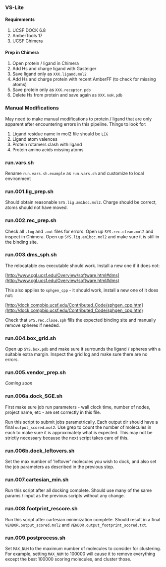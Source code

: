 ### VS-Lite

#### Requirements

1. UCSF DOCK 6.8
2. AmberTools 17
3. UCSF Chimera

#### Prep in Chimera

1. Open protein / ligand in Chimera
2. Add Hs and charge ligand with Gasteiger
3. Save ligand only as `XXX.ligand.mol2`
4. Add Hs and charge protein with recent AmberFF (to check for missing atoms)
5. Save protein only as `XXX.receptor.pdb`
6. Delete Hs from protein and save again as `XXX.noH.pdb`

### Manual Modifications

May need to make manual modifications to protein / ligand that are only
apparent after encountering errors in this pipeline. Things to look for:

1. Ligand residue name in mol2 file should be `LIG`
2. Ligand atom valences
3. Protein rotamers clash with ligand
4. Protein amino acids missing atoms

### run.vars.sh

 Rename `run.vars.sh.example` as `run.vars.sh` and customize to local environment


### run.001.lig_prep.sh

Should obtain reasonable `SYS.lig.am1bcc.mol2`. Charge should be correct, atoms
should not have moved.


### run.002.rec_prep.sh

Check all `.log` and `.out` files for errors. Open up `SYS.rec.clean.mol2` and
inspect in Chimera. Open up `SYS.lig.am1bcc.mol2` and make sure it is still in
the binding site.


### run.003.dms_sph.sh

The relocatable `dms` executable should work. Install a new one if it does not:

[http://www.cgl.ucsf.edu/Overview/software.html#dms](http://www.cgl.ucsf.edu/Overview/software.html#dms)

This also applies to `sphgen_cpp` - it should work, install a new one of it does not:

[http://dock.compbio.ucsf.edu/Contributed_Code/sphgen_cpp.htm](http://dock.compbio.ucsf.edu/Contributed_Code/sphgen_cpp.htm)

Check that `SYS.rec.close.sph` fills the expected binding site and manually
remove spheres if needed.


### run.004.box_grid.sh

Open up `SYS.box.pdb` and make sure it surrounds the ligand / spheres with a
suitable extra margin. Inspect the grid log and make sure there are no errors.


### run.005.vendor_prep.sh

*Coming soon*


### run.006a.dock_SGE.sh

First make sure job run parameters - wall clock time, number of nodes, project
name, etc - are set correctly in this file. 

Run this script to submit jobs parametrically. Each output dir should have a
final `output_scored.mol2`. Use grep to count the number of molecules in each
to make sure it is approximately what is expected. This may not be strictly 
necessary because the next script takes care of this.


### run.006b.dock_leftovers.sh

Set the max number of 'leftover' molecules you wish to dock, and also set the
job parameters as described in the previous step.


### run.007.cartesian_min.sh

Run this script after all docking complete. Should use many of the same params /
input as the previous scripts without any change.


### run.008.footprint_rescore.sh

Run this script after cartesian minimization complete. Should result in a final
`VENDOR.output_scored.mol2` and `VENDOR.output_footprint_scored.txt`.


### run.009.postprocess.sh

Set `MAX_NUM` to the maximum number of molecules to consider for clustering.
For example, setting `MAX_NUM` to 100000 will cause it to remove everything 
except the best 100000 scoring molecules, and cluster those.
